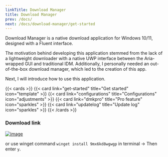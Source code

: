 ```yaml
---
linkTitle: Download Manager
title: Download Manager
prev: /docs/
next: /docs/download-manager/get-started
---
```


Download Manager is a native download application for Windows 10/11, designed with a Fluent interface.

The motivation behind developing this application stemmed from the lack of a lightweight downloader with a native UWP interface between the Aria-wrapped GUI and traditional IDM. Additionally, I personally needed an out-of-the-box download manager, which led to the creation of this app.

Next, I will introduce how to use this application.

<!--more-->

{{< cards >}}
  {{< card link="get-started" title="Get started" icon="template" >}}
  {{< card link="configurations" title="Configurations" icon="adjustments" >}}
  {{< card link="dmkpro" title="Pro feature" icon="sparkles" >}}
  {{< card link="updatelog" title="Update log" icon="sparkles" >}}
{{< /cards >}}

### Download link

[![image](/images/storeBadge.webp)](https://www.microsoft.com/store/productId/9mx6kd8wgwgp?ocid=pdpshare)

or use winget command `winget install 9mx6kd8wgwgp` in terminal -> Then enter `y`.
